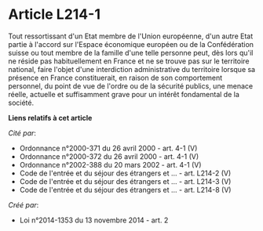 # Article L214-1

Tout ressortissant d'un Etat membre de l'Union européenne, d'un autre Etat partie à l'accord sur l'Espace économique européen
ou de la Confédération suisse ou tout membre de la famille d'une telle personne peut, dès lors qu'il ne réside pas
habituellement en France et ne se trouve pas sur le territoire national, faire l'objet d'une interdiction administrative du
territoire lorsque sa présence en France constituerait, en raison de son comportement personnel, du point de vue de l'ordre
ou de la sécurité publics, une menace réelle, actuelle et suffisamment grave pour un intérêt fondamental de la société.

**Liens relatifs à cet article**

_Cité par_:

  - Ordonnance n°2000-371 du 26 avril 2000 - art. 4-1 (V)
  - Ordonnance n°2000-372 du 26 avril 2000 - art. 4-1 (V)
  - Ordonnance n°2002-388 du 20 mars 2002 - art. 4-1 (V)
  - Code de l'entrée et du séjour des étrangers et ... - art. L214-2 (V)
  - Code de l'entrée et du séjour des étrangers et ... - art. L214-3 (V)
  - Code de l'entrée et du séjour des étrangers et ... - art. L214-8 (V)

_Créé par_:

  - Loi n°2014-1353 du 13 novembre 2014 - art. 2
